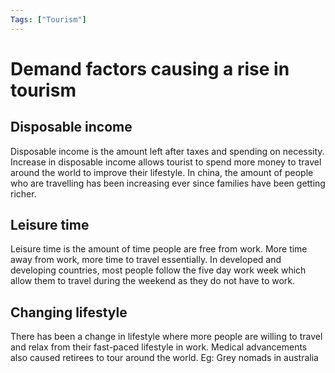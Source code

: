 ```yaml
---
Tags: ["Tourism"]
---
```

# Demand factors causing a rise in tourism
 
 ## Disposable income
 
 Disposable income is the amount left after taxes and spending on necessity. 
 Increase in disposable income allows tourist to spend more money to travel around the world to improve their lifestyle.
In china, the amount of people who are travelling has been increasing ever since families have been getting richer.

## Leisure time
Leisure time is the amount of time people are free from work. More time away from work, more time to travel essentially.
In developed and developing countries, most people follow the five day work week which allow them to travel during the weekend as they do not have to work.

## Changing lifestyle
There has been a change in lifestyle where more people are willing to travel and relax from their fast-paced lifestyle in work.
Medical advancements also caused retirees to tour around the world. Eg: Grey nomads in australia